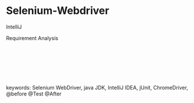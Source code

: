 # Selenium-Webdriver
IntelliJ 


Requirement Analysis
<br>
<br>
<br>
<br>
<br>
<br>
<br>
<br>
keywords: Selenium WebDriver, java JDK, IntelliJ IDEA, jUnit, ChromeDriver, @before @Test @After
